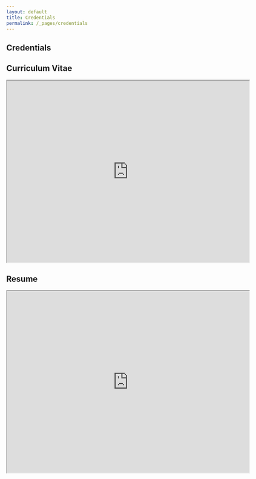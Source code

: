 ```yaml
---
layout: default
title: Credentials
permalink: /_pages/credentials
---
```


<article class="page">

  <h1>Credentials</h1>
<h2>Curriculum Vitae</h2>
<div style="text-align:center"><iframe src="https://drive.google.com/file/d/1ajPhT0QQSLgcv5oyyXbLCISz00P3qNMG/preview" width="640" height="480"></iframe></div>
<h2>Resume</h2>
<div style="text-align:center"><iframe src="https://drive.google.com/file/d/1_FXQnUJXCRYvVVa4jYZB5t03EdmnBwJW/preview" width="640" height="480"></iframe></div>
 
</article>
